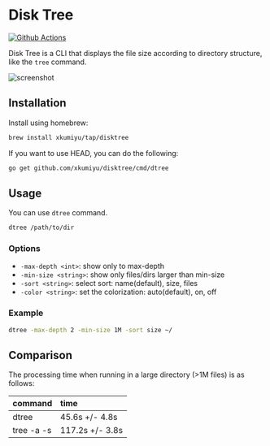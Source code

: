 # Disk Tree

[![Github Actions][ci-status]][ci]

[ci]: https://github.com/xkumiyu/disktree/actions
[ci-status]: https://github.com/xkumiyu/disktree/workflows/test/badge.svg

Disk Tree is a CLI that displays the file size according to directory structure,
like the `tree` command.

![screenshot](https://user-images.githubusercontent.com/6437204/103475169-20a26180-4dee-11eb-94eb-fdfd1310dd98.png)

## Installation

Install using homebrew:

```sh
brew install xkumiyu/tap/disktree
```

If you want to use HEAD, you can do the following:

```sh
go get github.com/xkumiyu/disktree/cmd/dtree
```

## Usage

You can use `dtree` command.

```sh
dtree /path/to/dir
```

### Options

- `-max-depth <int>`: show only to max-depth
- `-min-size <string>`: show only files/dirs larger than min-size
- `-sort <string>`: select sort: name(default), size, files
- `-color <string>`: set the colorization: auto(default), on, off

### Example

```sh
dtree -max-depth 2 -min-size 1M -sort size ~/
```

## Comparison

The processing time when running in a large directory (>1M files) is as follows:

| command | time |
| :-- | :-- |
| dtree | 45.6s +/- 4.8s |
| tree -a -s | 117.2s +/- 3.8s  |
